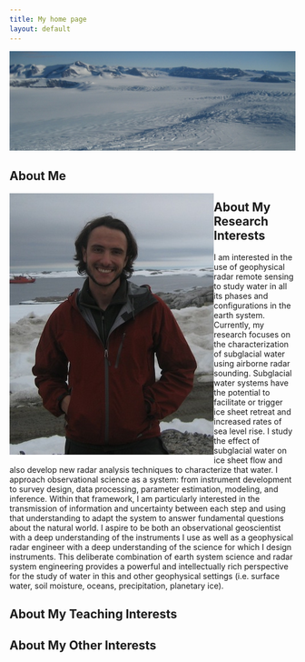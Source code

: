 ```yaml
---
title: My home page
layout: default
---
```


![Alt text](/images/IMG_5963.jpeg)

## About Me

<div style="float: left"><img src="/images/IMG_1039.JPG" /> </div>

## About My Research Interests

I am interested in the use of geophysical radar remote sensing to study water in all its phases and configurations in the earth system. Currently, my research focuses on the characterization of subglacial water using airborne radar sounding. Subglacial water systems have the potential to facilitate or trigger ice sheet retreat and increased rates of sea level rise.  I study the effect of subglacial water on ice sheet flow and also develop new radar analysis techniques to characterize that water. I approach observational science as a system: from instrument development to survey design, data processing, parameter estimation, modeling, and inference. Within that framework, I am particularly interested in the transmission of information and uncertainty between each step and using that understanding to adapt the system to answer fundamental questions about the natural world. I aspire to be both an observational geoscientist with a deep understanding of the instruments I use as well as a geophysical radar engineer with a deep understanding of the science for which I design instruments. This deliberate combination of earth system science and radar system engineering provides a powerful and intellectually rich perspective for the study of water in this and other geophysical settings (i.e. surface water, soil moisture, oceans, precipitation, planetary ice).


## About My Teaching Interests


## About My Other Interests